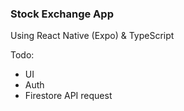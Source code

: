 ### Stock Exchange App

Using React Native (Expo) & TypeScript

Todo:

- UI
- Auth
- Firestore API request
